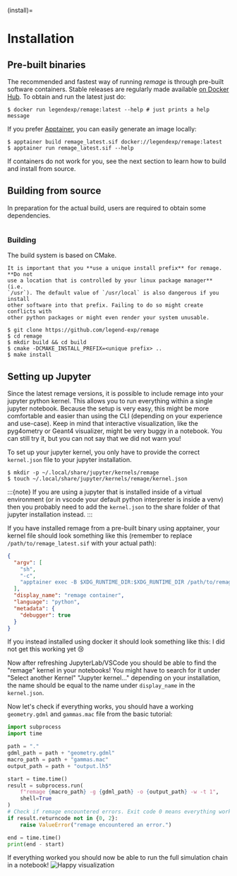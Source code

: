 (install)=

# Installation

## Pre-built binaries

The recommended and fastest way of running _remage_ is through pre-built
software containers. Stable releases are regularly made available
[on Docker Hub](https://hub.docker.com/r/legendexp/remage). To obtain and run
the latest just do:

```console
$ docker run legendexp/remage:latest --help # just prints a help message
```

If you prefer [Apptainer](https://apptainer.org/), you can easily generate an
image locally:

```console
$ apptainer build remage_latest.sif docker://legendexp/remage:latest
$ apptainer run remage_latest.sif --help
```

If containers do not work for you, see the next section to learn how to build
and install from source.

## Building from source

In preparation for the actual build, users are required to obtain some
dependencies.

```{include} ../_dependencies.md

```

### Building

The build system is based on CMake.

```{important}
It is important that you **use a unique install prefix** for remage. **Do not
use a location that is controlled by your linux package manager** (i.e.
`/usr`). The default value of `/usr/local` is also dangerous if you install
other software into that prefix. Failing to do so might create conflicts with
other python packages or might even render your system unusable.
```

```console
$ git clone https://github.com/legend-exp/remage
$ cd remage
$ mkdir build && cd build
$ cmake -DCMAKE_INSTALL_PREFIX=<unique prefix> ..
$ make install
```

## Setting up Jupyter

Since the latest remage versions, it is possible to include remage into your jupyter python kernel. This allows you to run everything within a single jupyter notebook. Because the setup is very easy, this might be more comfortable and easier than using the CLI (depending on your experience and use-case). Keep in mind that interactive visualization, like the pyg4ometry or Geant4 visualizer, might be very buggy in a notebook. You can still try it, but you can not say that we did not warn you!

To set up your jupyter kernel, you only have to provide the correct `kernel.json` file to your jupyter installation.

```console
$ mkdir -p ~/.local/share/jupyter/kernels/remage
$ touch ~/.local/share/jupyter/kernels/remage/kernel.json
```

:::{note} If you are using a jupyter that is installed inside of a virtual environment (or in vscode your default python interpreter is inside a venv) then you probably need to add the `kernel.json` to the share folder of that jupyter installation instead.
:::

If you have installed remage from a pre-built binary using apptainer, your kernel file should look something like this (remember to replace `/path/to/remage_latest.sif` with your actual path):

```json
{
  "argv": [
    "sh",
    "-c",
    "apptainer exec -B $XDG_RUNTIME_DIR:$XDG_RUNTIME_DIR /path/to/remage_latest.sif python -m ipykernel_launcher -f {connection_file}"
  ],
  "display_name": "remage container",
  "language": "python",
  "metadata": {
    "debugger": true
  }
}
```

If you instead installed using docker it should look something like this: I did not get this working yet :cry:

Now after refreshing JupyterLab/VSCode you should be able to find the "remage" kernel in your notebooks! You might have to search for it under "Select another Kernel" "Jupyter kernel..." depending on your installation, the name should be equal to the name under `display_name` in the `kernel.json`.

Now let's check if everything works, you should have a working `geometry.gdml` and `gammas.mac` file from the basic tutorial:

```python
import subprocess
import time

path = "."
gdml_path = path + "geometry.gdml"
macro_path = path + "gammas.mac"
output_path = path + "output.lh5"

start = time.time()
result = subprocess.run(
    f"remage {macro_path} -g {gdml_path} -o {output_path} -w -t 1",
    shell=True
)
# Check if remage encountered errors. Exit code 0 means everything worked fine. Exit code 2 are only Warnings.
if result.returncode not in {0, 2}:
    raise ValueError("remage encountered an error.")

end = time.time()
print(end - start)
```

If everything worked you should now be able to run the full simulation chain in a notebook!
![Happy visualization](https://media.tenor.com/lCKwsD2OW1kAAAAj/happy-cat-happy-happy-cat.gif)
